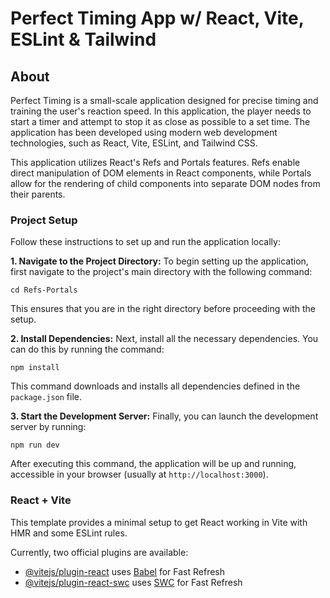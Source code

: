 # Perfect Timing App w/ React, Vite, ESLint & Tailwind

## About

Perfect Timing is a small-scale application designed for precise timing and training the user's reaction speed. In this application, the player needs to start a timer and attempt to stop it as close as possible to a set time. The application has been developed using modern web development technologies, such as React, Vite, ESLint, and Tailwind CSS.

This application utilizes React's Refs and Portals features. Refs enable direct manipulation of DOM elements in React components, while Portals allow for the rendering of child components into separate DOM nodes from their parents.

### Project Setup

Follow these instructions to set up and run the application locally:

**1. Navigate to the Project Directory:** To begin setting up the application, first navigate to the project's main directory with the following command:

```
cd Refs-Portals
```

This ensures that you are in the right directory before proceeding with the setup.

**2. Install Dependencies:** Next, install all the necessary dependencies. You can do this by running the command:

```
npm install
```

This command downloads and installs all dependencies defined in the `package.json` file.

**3. Start the Development Server:** Finally, you can launch the development server by running:

```
npm run dev
```

After executing this command, the application will be up and running, accessible in your browser (usually at `http://localhost:3000`).

### React + Vite

This template provides a minimal setup to get React working in Vite with HMR and some ESLint rules.

Currently, two official plugins are available:

- [@vitejs/plugin-react](https://github.com/vitejs/vite-plugin-react/blob/main/packages/plugin-react/README.md) uses [Babel](https://babeljs.io/) for Fast Refresh
- [@vitejs/plugin-react-swc](https://github.com/vitejs/vite-plugin-react-swc) uses [SWC](https://swc.rs/) for Fast Refresh
